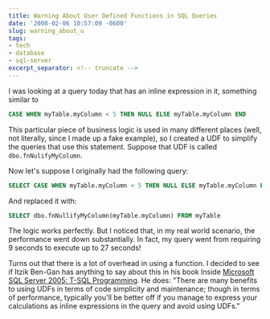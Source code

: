 ```yaml
---
title: Warning About User Defined Functions in SQL Queries
date: '2008-02-06 10:57:09 -0600'
slug: warning_about_u
tags:
- tech
- database
- sql-server
excerpt_separator: <!-- truncate -->
---
```


I was looking at a query today that has an inline expression in it, something similar to

```sql
CASE WHEN myTable.myColumn < 5 THEN NULL ELSE myTable.myColumn END
```

This particular piece of business logic is used in many different places (well,
not literally, since I made up a fake example), so I created a UDF to simplify
the queries that use this statement. Suppose that UDF is called
`dbo.fnNulifyMyColumn`.

<!-- truncate -->

Now let's suppose I originally had the following query:

```sql
SELECT CASE WHEN myTable.myColumn < 5 THEN NULL ELSE myTable.myColumn END FROM myTable
```

And replaced it with:

```sql
SELECT dbo.fnNullifyMyColumn(myTable.myColumn) FROM myTable
```

The logic works perfectly. But I noticed that, in my real world scenario, the
performance went down substantially. In fact, my query went from requiring 9
seconds to execute up to 27 seconds!

Turns out that there is a lot of overhead in using a function. I decided to see
if Itzik Ben-Gan has anything to say about this in his book Inside [Microsoft SQL Server 2005:
T-SQL Programming](http://www.sql.co.il/books/insidetsql2005/). He does: "There are many benefits to using UDFs in terms
of code simplicity and maintenance; though in terms of performance, typically
you'll be better off if you manage to express your calculations as inline
expressions in the query and avoid using UDFs."
